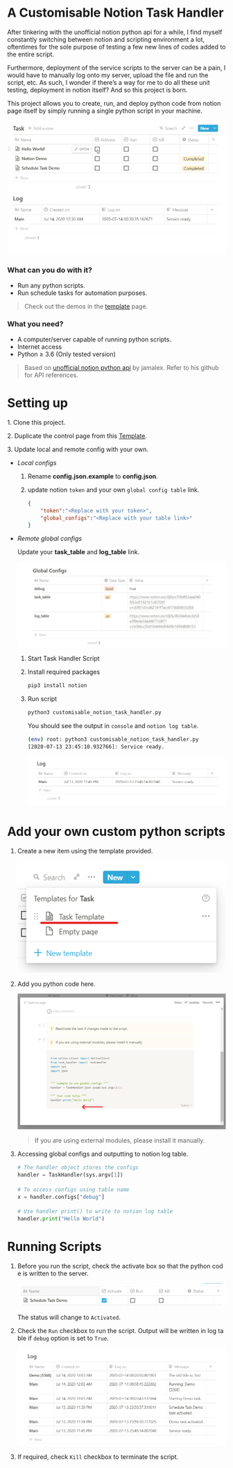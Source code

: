 # A Customisable Notion Task Handler
After tinkering with the unofficial notion python api for a while, I find myself constantly switching between notion and scripting environment a lot, oftentimes for the sole purpose of testing a few new lines of codes added to the entire script.

Furthermore, deployment of the service scripts to the server can be a pain, I would have to manually log onto my server, upload the file and run the script, etc. As such, I wonder if there’s a way for me to do all these unit testing, deployment in notion itself? And so this project is born.

This project allows you to create, run, and deploy python code from notion page itself by simply running a single python script in your machine.

![doc/demo.gif](doc/demo.gif)

### **What can you do with it?**

- Run any python scripts.
- Run schedule tasks for automation purposes.

> Check out the demos in the [template](https://www.notion.so/c0j0s/Customisable-Notion-Task-Handler-7cb192b26a79460fb69ae64af2189f20) page.

### **What you need?**

- A computer/server capable of running python scripts.
- Internet access
- Python ≥ 3.6 (Only tested version)

> Based on [unofficial notion python api](https://github.com/jamalex/notion-py) by jamalex. Refer to his github for API references.

# Setting up

1. Clone this project.

2. Duplicate the control page from this [Template](https://www.notion.so/c0j0s/Customisable-Notion-Task-Handler-7cb192b26a79460fb69ae64af2189f20).

3. Update local and remote config with your own.

- *Local configs*
    1. Rename **config.json.example** to **config.json**.
    2. update notion `token` and your own `global config table` link.

        ```json
        {
        	"token":"<Replace with your token>",
        	"global_configs":"<Replace with your table link>"
        }
        ```

- *Remote global configs*

    Update your **task_table** and **log_table** link.

    ![doc/global_config.png](doc/global_config.png)

    1. Start Task Handler Script
    2. Install required packages

        ```bash
        pip3 install notion
        ```

    3. Run script

        ```bash
        python3 customisable_notion_task_handler.py
        ```

        You should see the output in `console` and `notion log table`.

        ```bash
        (env) root: python3 customisable_notion_task_handler.py
        [2020-07-13 23:45:10.932766]: Service ready.
        ```

        ![doc/log_table_service_start.png](doc/log_table_service_start.png)

# Add your own custom python scripts

1. Create a new item using the template provided.

    ![doc/create_from_template.png](doc/create_from_template.png)

2. Add you python code here.

    ![doc/add_code.png](doc/add_code.png)

    > If you are using external modules, please install it manually.

3. Accessing global configs and outputting to notion log table.

    ```python
    # The handler object stores the configs
    handler = TaskHandler(sys.argv[1])

    # To access configs using table name
    x = handler.configs["debug"]

    # Use handler print() to write to notion log table
    handler.print("Hello World")
    ```

# Running Scripts

1. Before you run the script, check the activate box so that the python code is written to the server.

    ![doc/checkbox_activate.png](doc/checkbox_activate.png)

    The status will change to `Activated`.

2. Check the `Run` checkbox to run the script. Output will be written in log table if `debug` option is set to `True`.

    ![doc/log_table_script_output.png](doc/log_table_script_output.png)

3. If required, check `Kill` checkbox to terminate the script.